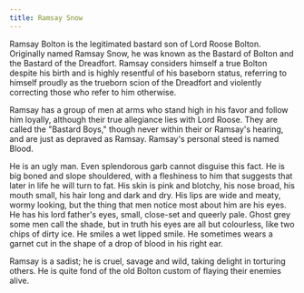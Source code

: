 ```yaml
---
title: Ramsay Snow
---
```


Ramsay Bolton is the legitimated bastard son of Lord Roose Bolton. Originally named Ramsay Snow, he was known as the Bastard of Bolton and the Bastard of the Dreadfort. Ramsay considers himself a true Bolton despite his birth and is highly resentful of his baseborn status, referring to himself proudly as the trueborn scion of the Dreadfort and violently correcting those who refer to him otherwise.

Ramsay has a group of men at arms who stand high in his favor and follow him loyally, although their true allegiance lies with Lord Roose. They are called the "Bastard Boys," though never within their or Ramsay's hearing, and are just as depraved as Ramsay. Ramsay's personal steed is named Blood.

He is an ugly man. Even splendorous garb cannot disguise this fact. He is big boned and slope shouldered, with a fleshiness to him that suggests that later in life he will turn to fat. His skin is pink and blotchy, his nose broad, his mouth small, his hair long and dark and dry. His lips are wide and meaty, wormy looking, but the thing that men notice most about him are his eyes. He has his lord father's eyes, small, close-set and queerly pale. Ghost grey some men call the shade, but in truth his eyes are all but colourless, like two chips of dirty ice. He smiles a wet lipped smile. He sometimes wears a garnet cut in the shape of a drop of blood in his right ear.

Ramsay is a sadist; he is cruel, savage and wild, taking delight in torturing others. He is quite fond of the old Bolton custom of flaying their enemies alive. 


